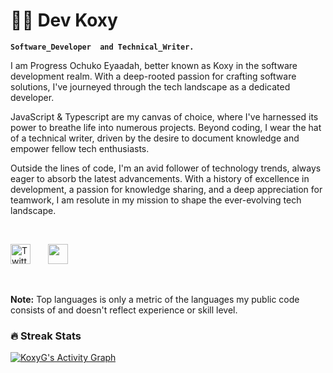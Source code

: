 # 👩‍🍳 Dev Koxy

**`Software_Developer  and Technical_Writer.`**


I am Progress Ochuko Eyaadah, better known as Koxy in the software development realm. With a deep-rooted passion for crafting software solutions, I've journeyed through the tech landscape as a dedicated developer.

JavaScript & Typescript are my canvas of choice, where I've harnessed its power to breathe life into numerous projects. Beyond coding, I wear the hat of a technical writer, driven by the desire to document knowledge and empower fellow tech enthusiasts.

Outside the lines of code, I'm an avid follower of technology trends, always eager to absorb the latest advancements. With a history of excellence in development, a passion for knowledge sharing, and a deep appreciation for teamwork, I am resolute in my mission to shape the ever-evolving tech landscape.

<br />

<!-- Social icons section -->
<p align="center" justify="center">
  
  <a href="https://twitter.com/koxy_dev"><img width="32px" alt="Twitter" title="Twitter" src="https://i.imgur.com/OXZM1L6.png"/></a>
  &#8287;&#8287;&#8287;&#8287;&#8287;
  <a href="https://discord.com/830424688571711498" alt="Discord" title="Dev Pro Tips Discord Server"><img width="32px" src="https://i.imgur.com/OViZO8J.png"/></a>
  &#8287;&#8287;&#8287;&#8287;&#8287;
  
</p>

<br/>

<b>Note:</b> Top languages is only a metric of the languages my public code consists of and doesn't reflect experience or skill level.

 <h3>🔥 Streak Stats</h3>

 
   
  
  <!-- https://github.com/KoxyG/github-readme-activity-graph -->

  <a href="https://github.com/KoxyG/github-readme-activity-graph"><img alt="KoxyG's Activity Graph" src="https://github-readme-activity-graph.vercel.app/graph/?username=KoxyG&bg_color=1F222E&color=F8D866&line=F85D7F&point=FFFFFF&hide_border=true" /></a>

  

  <br />
  
  


<!--
**KoxyG/KoxyG** is a ✨ _special_ ✨ repository because its `README.md` (this file) appears on your GitHub profile.

Here are some ideas to get you started:

- 🔭 I’m currently working on ...
- 🌱 I’m currently learning ...
- 👯 I’m looking to collaborate on ...
- 🤔 I’m looking for help with ...
- 💬 Ask me about ...
- 📫 How to reach me: ...
- 😄 Pronouns: ...
- ⚡ Fun fact: ...
-->
